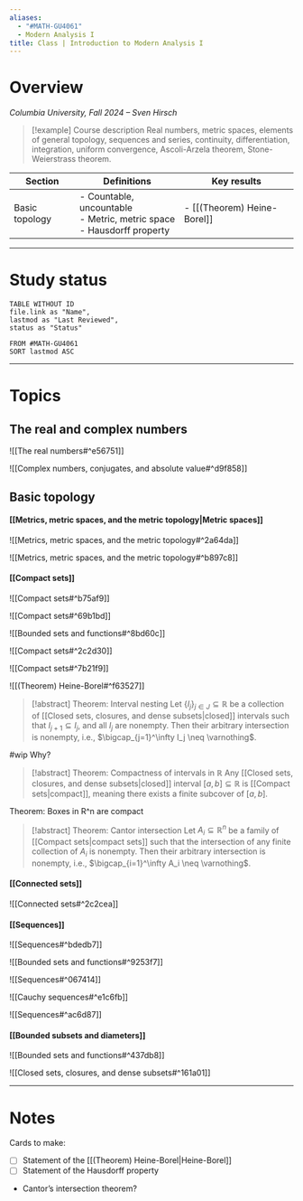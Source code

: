 ```yaml
---
aliases:
  - "#MATH-GU4061"
  - Modern Analysis I
title: Class | Introduction to Modern Analysis I
---
```

# Overview

*Columbia University, Fall 2024 – Sven Hirsch*

>[!example] Course description
>Real numbers, metric spaces, elements of general topology, sequences and series, continuity, differentiation, integration, uniform convergence, Ascoli-Arzela theorem, Stone-Weierstrass theorem.

| Section        | Definitions                                                                    | Key results                 |
| -------------- | ------------------------------------------------------------------------------ | --------------------------- |
| Basic topology | - Countable, uncountable<br>- Metric, metric space<br>- Hausdorff property<br> | - [[(Theorem) Heine-Borel]] |

---
# Study status

```dataview
TABLE WITHOUT ID
file.link as "Name",
lastmod as "Last Reviewed",
status as "Status"

FROM #MATH-GU4061
SORT lastmod ASC
```

---
# Topics

## The real and complex numbers

![[The real numbers#^e56751]]

![[Complex numbers, conjugates, and absolute value#^d9f858]]

## Basic topology

#### [[Metrics, metric spaces, and the metric topology|Metric spaces]]

![[Metrics, metric spaces, and the metric topology#^2a64da]]

![[Metrics, metric spaces, and the metric topology#^b897c8]]


#### [[Compact sets]]

![[Compact sets#^b75af9]]

![[Compact sets#^69b1bd]]

![[Bounded sets and functions#^8bd60c]]

![[Compact sets#^2c2d30]]

![[Compact sets#^7b21f9]]

![[(Theorem) Heine-Borel#^f63527]]

>[!abstract] Theorem: Interval nesting
>Let $\{ I_j\}_{j \in J} \subseteq \mathbb R$ be a collection of [[Closed sets, closures, and dense subsets|closed]] intervals such that $I_{j + 1} \subseteq I_{j}$, and all $I_j$ are nonempty. Then their arbitrary intersection is nonempty, i.e., $\bigcap_{j=1}^\infty I_j \neq \varnothing$.

#wip Why?

>[!abstract] Theorem: Compactness of intervals in $\mathbb R$
>Any [[Closed sets, closures, and dense subsets|closed]] interval $[a, b] \subseteq \mathbb R$ is [[Compact sets|compact]], meaning there exists a finite subcover of $[a, b]$.

Theorem: Boxes in R^n are compact

>[!abstract] Theorem: Cantor intersection
>Let $A_i \subseteq \mathbb R^n$ be a family of [[Compact sets|compact sets]] such that the intersection of any finite collection of $A_i$ is nonempty. Then their arbitrary intersection is nonempty, i.e.,  $\bigcap_{i=1}^\infty A_i \neq \varnothing$.

#### [[Connected sets]]

![[Connected sets#^2c2cea]]

#### [[Sequences]]

![[Sequences#^bdedb7]]

![[Bounded sets and functions#^9253f7]]

![[Sequences#^067414]]

![[Cauchy sequences#^e1c6fb]]

![[Sequences#^ac6d87]]

#### [[Bounded subsets and diameters]]

![[Bounded sets and functions#^437db8]]

![[Closed sets, closures, and dense subsets#^161a01]]



---
# Notes

Cards to make:
- [ ] Statement of the [[(Theorem) Heine-Borel|Heine-Borel]]
- [ ] Statement of the Hausdorff property

- Cantor’s intersection theorem?